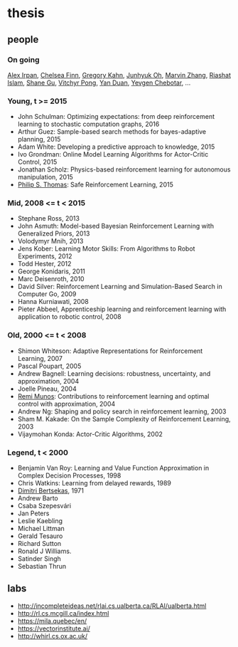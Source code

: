 # thesis

## people
### On going
[Alex Irpan](https://www.alexirpan.com/),
[Chelsea Finn](http://people.eecs.berkeley.edu/~cbfinn/),
[Gregory Kahn](https://people.eecs.berkeley.edu/~gregoryk/),
[Junhyuk Oh](https://sites.google.com/a/umich.edu/junhyuk-oh/),
[Marvin Zhang](http://marvinzhang.com/),
[Riashat Islam](https://riashatislam.com/),
[Shane Gu](http://sg717.user.srcf.net/),
[Vitchyr Pong](https://people.eecs.berkeley.edu/~vitchyr/),
[Yan Duan](http://rockyduan.com/),
[Yevgen Chebotar](http://www-clmc.usc.edu/Main/YevgenChebotar),
...

### Young, t >= 2015
* John Schulman: Optimizing expectations: from deep reinforcement learning to stochastic computation graphs, 2016
* Arthur Guez: Sample-based search methods for bayes-adaptive planning, 2015
* Adam White: Developing a predictive approach to knowledge, 2015
* Ivo Grondman: Online Model Learning Algorithms for Actor-Critic Control, 2015
* Jonathan Scholz: Physics-based reinforcement learning for autonomous manipulation, 2015
* [Philip S. Thomas](http://psthomas.com/): Safe Reinforcement Learning, 2015

### Mid, 2008 <= t < 2015
* Stephane Ross, 2013
* John Asmuth: Model-based Bayesian Reinforcement Learning with Generalized Priors, 2013
* Volodymyr Mnih, 2013
* Jens Kober: Learning Motor Skills: From Algorithms to Robot Experiments, 2012
* Todd Hester, 2012
* George Konidaris, 2011
* Marc Deisenroth, 2010
* David Silver: Reinforcement Learning and Simulation-Based Search in Computer Go, 2009
* Hanna Kurniawati, 2008
* Pieter Abbeel, Apprenticeship learning and reinforcement learning with application to robotic control, 2008

### Old, 2000 <= t < 2008
* Shimon Whiteson: Adaptive Representations for Reinforcement Learning, 2007
* Pascal Poupart, 2005
* Andrew Bagnell: Learning decisions: robustness, uncertainty, and approximation, 2004
* Joelle Pineau, 2004
* [Remi Munos](http://researchers.lille.inria.fr/~munos/): Contributions to reinforcement learning and optimal control with approximation, 2004
* Andrew Ng: Shaping and policy search in reinforcement learning, 2003
* Sham M. Kakade: On the Sample Complexity of Reinforcement Learning, 2003
* Vijaymohan Konda: Actor-Critic Algorithms, 2002

### Legend, t < 2000
* Benjamin Van Roy: Learning and Value Function Approximation in Complex Decision Processes, 1998
* Chris Watkins: Learning from delayed rewards, 1989
* [Dimitri Bertsekas](http://web.mit.edu/dimitrib/www/home.html), 1971
* Andrew Barto
* Csaba Szepesvári
* Jan Peters
* Leslie Kaebling
* Michael Littman
* Gerald Tesauro
* Richard Sutton
* Ronald J Williams.
* Satinder Singh
* Sebastian Thrun

## labs
* http://incompleteideas.net/rlai.cs.ualberta.ca/RLAI/ualberta.html
* http://rl.cs.mcgill.ca/index.html
* https://mila.quebec/en/
* https://vectorinstitute.ai/
* http://whirl.cs.ox.ac.uk/
